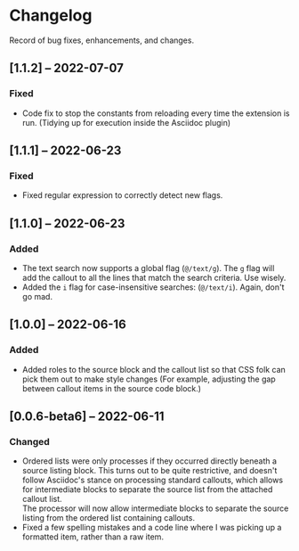 # Changelog

Record of bug fixes, enhancements, and changes.

## [1.1.2] – 2022-07-07

### Fixed
- Code fix to stop the constants from reloading every time the extension is run. (Tidying up for execution inside the Asciidoc plugin)

## [1.1.1] – 2022-06-23

### Fixed
- Fixed regular expression to correctly detect new flags.

## [1.1.0] – 2022-06-23

### Added
- The text search now supports a global flag (`@/text/g`). The `g` flag will add the callout to all the lines that match the search criteria. Use wisely.
- Added the `i` flag for case-insensitive searches: (`@/text/i`). Again, don't go mad.

## [1.0.0] – 2022-06-16

### Added
- Added roles to the source block and the callout list so that CSS folk can pick them out to make style changes (For example, adjusting the gap between callout items in the source code block.)

## [0.0.6-beta6] – 2022-06-11

### Changed

- Ordered lists were only processes if they occurred directly beneath a source listing block. This turns out to be quite restrictive, and doesn't follow Asciidoc's stance on processing standard callouts, which allows for intermediate blocks to separate the source list from the attached callout list.\
  The processor will now allow intermediate blocks to separate the source listing from the ordered list containing callouts.
- Fixed  a few spelling mistakes and a code line where I was picking up a formatted item, rather than a raw item.

